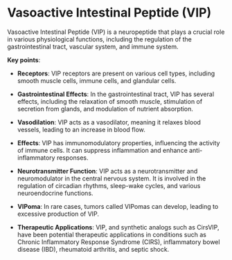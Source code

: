 # Vasoactive Intestinal Peptide (VIP)

Vasoactive Intestinal Peptide (VIP) is a neuropeptide that plays a crucial role in various physiological functions, including the regulation of the gastrointestinal tract, vascular system, and immune system.

**Key points**:

* **Receptors**: VIP receptors are present on various cell types, including smooth muscle cells, immune cells, and glandular cells.

* **Gastrointestinal Effects**: In the gastrointestinal tract, VIP has several effects, including the relaxation of smooth muscle, stimulation of secretion from glands, and modulation of nutrient absorption.

* **Vasodilation**: VIP acts as a vasodilator, meaning it relaxes blood vessels, leading to an increase in blood flow.

* **Effects**: VIP has immunomodulatory properties, influencing the activity of immune cells. It can suppress inflammation and enhance anti-inflammatory responses.

* **Neurotransmitter Function**: VIP acts as a neurotransmitter and neuromodulator in the central nervous system. It is involved in the regulation of circadian rhythms, sleep-wake cycles, and various neuroendocrine functions.

* **VIPoma**: In rare cases, tumors called VIPomas can develop, leading to excessive production of VIP.

* **Therapeutic Applications**: VIP, and synthetic analogs such as CirsVIP, have been potential therapeutic applications in conditions such as Chronic Inflammatory Response Syndrome (CIRS), inflammatory bowel disease (IBD), rheumatoid arthritis, and septic shock.
